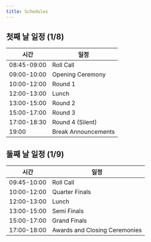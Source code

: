 ```yaml
---
title: Schedules
---
```


## 첫째 날 일정 (1/8)

|시간|일정|
|---|---|
08:45-09:00|Roll Call
09:00-10:00|Opening Ceremony
10:00-12:00|Round 1
12:00-13:00|Lunch
13:00-15:00|Round 2
15:00-17:00|Round 3
17:00-18:30|Round 4 (Silent)
19:00|Break Announcements

## 둘째 날 일정 (1/9)

|시간|일정|
|---|---|
09:45-10:00|Roll Call
10:00-12:00|Quarter Finals
12:00-13:00|Lunch
13:00-15:00|Semi Finals
15:00-17:00|Grand Finals
17:00-18:00|Awards and Closing Ceremonies
